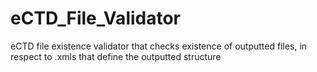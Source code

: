 # eCTD_File_Validator
eCTD file existence validator that checks existence of outputted files, in respect to .xmls that define the outputted structure
